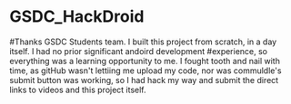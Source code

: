 # GSDC_HackDroid

#Thanks GSDC Students team. I built this project from scratch, in a day itself. I had no prior significant andoird development #experience, so everything was a learning opportunity to me. I fought tooth and nail with time, as gitHub wasn't lettiing me upload my code, nor was commuldle's submit button was working, so I had hack my way and submit the direct links to videos and this project itself. 
